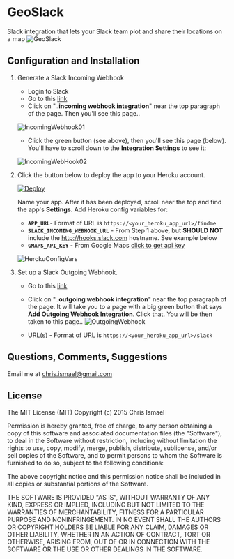 # GeoSlack
Slack integration that lets your Slack team plot and share their locations on a map
![GeoSlack](https://dl.dropboxusercontent.com/s/kellfmkvwinxm11/01GeoSlack.png?dl=0)

## Configuration and Installation

1. Generate a Slack Incoming Webhook
   - Login to Slack
   - Go to this [link](https://api.slack.com/incoming-webhooks#share_your_incoming_webhook_as_a_slack_app)
   - Click on "..__incoming webhook integration__" near the top paragraph of the page.  Then you'll see this page..

   ![IncomingWebhook01](https://dl.dropboxusercontent.com/s/3jjkxvwoniuwglj/webhooks01.PNG?dl=0)

    - Click the green button (see above), then you'll see this page (below).  You'll have to scroll down to the __Integration Settings__ to see it:

   ![IncomingWebHook02](https://dl.dropboxusercontent.com/s/6r4hy2n1g3x69s5/SlackWebhookIncoming.PNG?dl=0)

2. Click the button below to deploy the app to your Heroku account.

   [![Deploy](https://www.herokucdn.com/deploy/button.png)](https://heroku.com/deploy)

   Name your app. After it has been deployed, scroll near the top and find the app's  __Settings__. Add Heroku config variables for:
   - __`APP_URL`__- Format of URL is `https://<your_heroku_app_url>/findme`
   - __`SLACK_INCOMING_WEBHOOK_URL`__ - From Step 1 above, but __SHOULD NOT__ include the http://hooks.slack.com hostname.  See example below
   - __`GMAPS_API_KEY`__ - From Google Maps [click to get api key](https://developers.google.com/maps/documentation/javascript/get-api-key)

    ![HerokuConfigVars](https://dl.dropboxusercontent.com/s/b42hgobyj3dq1lh/03GeoSlack.PNG?dl=0)

3. Set up a Slack Outgoing Webhook.  
   - Go to this [link](https://api.slack.com/outgoing-webhooks)
   - Click on "..__outgoing webhook integration__" near the top paragraph of the page.  It will take you to a page with a big green button that says __Add Outgoing Webhook Integration__.  Click that.  You will be then taken to this page..
    ![OutgoingWebhook](https://dl.dropboxusercontent.com/s/c8cg62s0f0f0q7p/SlackWebhookOutgoing.PNG?dl=0)

    - URL(s) - Format of URL is `https://<your_heroku_app_url>/slack`

## Questions, Comments, Suggestions
Email me at chris.ismael@gmail.com

## License
The MIT License (MIT)
Copyright (c) 2015 Chris Ismael

Permission is hereby granted, free of charge, to any person obtaining a copy of this software and associated documentation files (the "Software"), to deal in the Software without restriction, including without limitation the rights to use, copy, modify, merge, publish, distribute, sublicense, and/or sell copies of the Software, and to permit persons to whom the Software is furnished to do so, subject to the following conditions:

The above copyright notice and this permission notice shall be included in all copies or substantial portions of the Software.

THE SOFTWARE IS PROVIDED "AS IS", WITHOUT WARRANTY OF ANY KIND, EXPRESS OR IMPLIED, INCLUDING BUT NOT LIMITED TO THE WARRANTIES OF MERCHANTABILITY, FITNESS FOR A PARTICULAR PURPOSE AND NONINFRINGEMENT. IN NO EVENT SHALL THE AUTHORS OR COPYRIGHT HOLDERS BE LIABLE FOR ANY CLAIM, DAMAGES OR OTHER LIABILITY, WHETHER IN AN ACTION OF CONTRACT, TORT OR OTHERWISE, ARISING FROM, OUT OF OR IN CONNECTION WITH THE SOFTWARE OR THE USE OR OTHER DEALINGS IN THE SOFTWARE.
